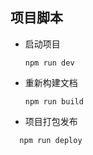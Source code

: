 ## 项目脚本

- 启动项目
  ```
  npm run dev
  ```
- 重新构建文档
  ```
  npm run build
  ```
- 项目打包发布 
```
  npm run deploy
```

